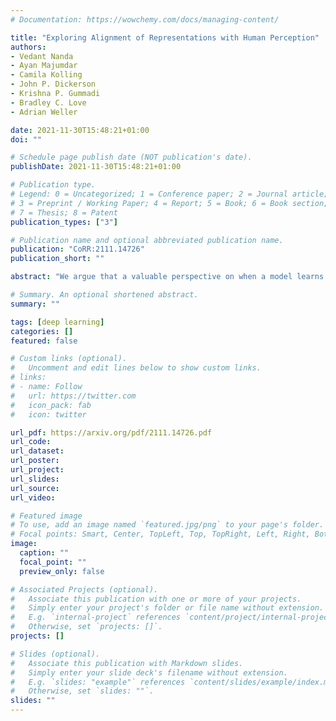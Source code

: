 ```yaml
---
# Documentation: https://wowchemy.com/docs/managing-content/

title: "Exploring Alignment of Representations with Human Perception"
authors: 
- Vedant Nanda
- Ayan Majumdar
- Camila Kolling
- John P. Dickerson
- Krishna P. Gummadi
- Bradley C. Love
- Adrian Weller

date: 2021-11-30T15:48:21+01:00
doi: ""

# Schedule page publish date (NOT publication's date).
publishDate: 2021-11-30T15:48:21+01:00

# Publication type.
# Legend: 0 = Uncategorized; 1 = Conference paper; 2 = Journal article;
# 3 = Preprint / Working Paper; 4 = Report; 5 = Book; 6 = Book section;
# 7 = Thesis; 8 = Patent
publication_types: ["3"]

# Publication name and optional abbreviated publication name.
publication: "CoRR:2111.14726"
publication_short: ""

abstract: "We argue that a valuable perspective on when a model learns \textit{good} representations is that inputs that are mapped to similar representations by the model should be perceived similarly by humans. We use \textit{representation inversion} to generate multiple inputs that map to the same model representation, then quantify the perceptual similarity of these inputs via human surveys. Our approach yields a measure of the extent to which a model is aligned with human perception. Using this measure of alignment, we evaluate models trained with various learning paradigms (\eg~supervised and self-supervised learning) and different training losses (standard and robust training). Our results suggest that the alignment of representations with human perception provides useful additional insights into the qualities of a model. For example, we find that alignment with human perception can be used as a measure of trust in a model's prediction on inputs where different models have conflicting outputs. We also find that various properties of a model like its architecture, training paradigm, training loss, and data augmentation play a significant role in learning representations that are aligned with human perception."

# Summary. An optional shortened abstract.
summary: ""

tags: [deep learning]
categories: []
featured: false

# Custom links (optional).
#   Uncomment and edit lines below to show custom links.
# links:
# - name: Follow
#   url: https://twitter.com
#   icon_pack: fab
#   icon: twitter

url_pdf: https://arxiv.org/pdf/2111.14726.pdf
url_code:
url_dataset:
url_poster:
url_project:
url_slides:
url_source:
url_video:

# Featured image
# To use, add an image named `featured.jpg/png` to your page's folder. 
# Focal points: Smart, Center, TopLeft, Top, TopRight, Left, Right, BottomLeft, Bottom, BottomRight.
image:
  caption: ""
  focal_point: ""
  preview_only: false

# Associated Projects (optional).
#   Associate this publication with one or more of your projects.
#   Simply enter your project's folder or file name without extension.
#   E.g. `internal-project` references `content/project/internal-project/index.md`.
#   Otherwise, set `projects: []`.
projects: []

# Slides (optional).
#   Associate this publication with Markdown slides.
#   Simply enter your slide deck's filename without extension.
#   E.g. `slides: "example"` references `content/slides/example/index.md`.
#   Otherwise, set `slides: ""`.
slides: ""
---
```

